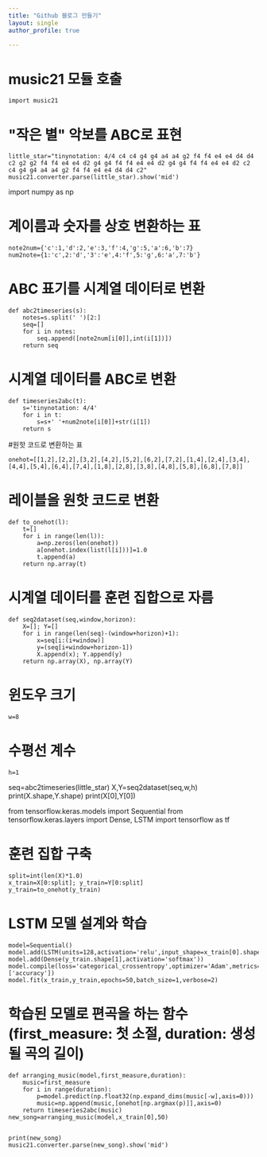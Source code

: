 ```yaml
---
title: "Github 블로그 만들기"
layout: single
author_profile: true

---
```


# music21 모듈 호출

```
import music21
```

# "작은 별" 악보를 ABC로 표현

```
little_star="tinynotation: 4/4 c4 c4 g4 g4 a4 a4 g2 f4 f4 e4 e4 d4 d4 c2 g2 g2 f4 f4 e4 e4 d2 g4 g4 f4 f4 e4 e4 d2 g4 g4 f4 f4 e4 e4 d2 c2 c4 g4 g4 a4 a4 g2 f4 f4 e4 e4 d4 d4 c2"
music21.converter.parse(little_star).show('mid')
```

import numpy as np

# 계이름과 숫자를 상호 변환하는 표

```
note2num={'c':1,'d':2,'e':3,'f':4,'g':5,'a':6,'b':7}
num2note={1:'c',2:'d','3':'e',4:'f',5:'g',6:'a',7:'b'}
```

# ABC 표기를 시계열 데이터로 변환

```
def abc2timeseries(s):
    notes=s.split(' ')[2:]
    seq=[]
    for i in notes:
        seq.append([note2num[i[0]],int(i[1])])
    return seq
```

# 시계열 데이터를 ABC로 변환

```
def timeseries2abc(t):
    s='tinynotation: 4/4'
    for i in t:
        s=s+' '+num2note[i[0]]+str(i[1])
    return s
```

#원핫 코드로 변환하는 표

```
onehot=[[1,2],[2,2],[3,2],[4,2],[5,2],[6,2],[7,2],[1,4],[2,4],[3,4],[4,4],[5,4],[6,4],[7,4],[1,8],[2,8],[3,8],[4,8],[5,8],[6,8],[7,8]]
```

# 레이블을 원핫 코드로 변환

```
def to_onehot(l):
    t=[]
    for i in range(len(l)):
        a=np.zeros(len(onehot))
        a[onehot.index(list(l[i]))]=1.0
        t.append(a)
    return np.array(t)
```

# 시계열 데이터를 훈련 집합으로 자름

```
def seq2dataset(seq,window,horizon):
    X=[]; Y=[]
    for i in range(len(seq)-(window+horizon)+1):
        x=seq[i:(i+window)]
        y=(seq[i+window+horizon-1])
        X.append(x); Y.append(y)
    return np.array(X), np.array(Y)
```

# 윈도우 크기

```
w=8
```

# 수평선 계수

```
h=1
```


seq=abc2timeseries(little_star)
X,Y=seq2dataset(seq,w,h)
print(X.shape,Y.shape)
print(X[0],Y[0])

from tensorflow.keras.models import Sequential
from tensorflow.keras.layers import Dense, LSTM
import tensorflow as tf

# 훈련 집합 구축

```
split=int(len(X)*1.0)
x_train=X[0:split]; y_train=Y[0:split]
y_train=to_onehot(y_train)
```

# LSTM 모델 설계와 학습

```
model=Sequential()
model.add(LSTM(units=128,activation='relu',input_shape=x_train[0].shape))
model.add(Dense(y_train.shape[1],activation='softmax'))
model.compile(loss='categorical_crossentropy',optimizer='Adam',metrics=['accuracy'])
model.fit(x_train,y_train,epochs=50,batch_size=1,verbose=2)
```

# 학습된 모델로 편곡을 하는 함수(first_measure: 첫 소절, duration: 생성될 곡의 길이)

```
def arranging_music(model,first_measure,duration):
    music=first_measure
    for i in range(duration):
        p=model.predict(np.float32(np.expand_dims(music[-w],axis=0)))
        music=np.append(music,[onehot[np.argmax(p)]],axis=0)
    return timeseries2abc(music)
new_song=arranging_music(model,x_train[0],50)


print(new_song)
music21.converter.parse(new_song).show('mid')
